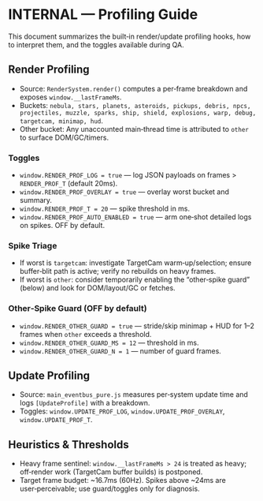 # INTERNAL — Profiling Guide

This document summarizes the built‑in render/update profiling hooks, how to interpret them, and the toggles available during QA.

## Render Profiling

- Source: `RenderSystem.render()` computes a per‑frame breakdown and exposes `window.__lastFrameMs`.
- Buckets: `nebula, stars, planets, asteroids, pickups, debris, npcs, projectiles, muzzle, sparks, ship, shield, explosions, warp, debug, targetcam, minimap, hud`.
- Other bucket: Any unaccounted main‑thread time is attributed to `other` to surface DOM/GC/timers.

### Toggles

- `window.RENDER_PROF_LOG = true` — log JSON payloads on frames > `RENDER_PROF_T` (default 20ms).
- `window.RENDER_PROF_OVERLAY = true` — overlay worst bucket and summary.
- `window.RENDER_PROF_T = 20` — spike threshold in ms.
- `window.RENDER_PROF_AUTO_ENABLED = true` — arm one‑shot detailed logs on spikes. OFF by default.

### Spike Triage

- If worst is `targetcam`: investigate TargetCam warm‑up/selection; ensure buffer‑blit path is active; verify no rebuilds on heavy frames.
- If worst is `other`: consider temporarily enabling the “other‑spike guard” (below) and look for DOM/layout/GC or fetches.

### Other‑Spike Guard (OFF by default)

- `window.RENDER_OTHER_GUARD = true` — stride/skip minimap + HUD for 1–2 frames when `other` exceeds a threshold.
- `window.RENDER_OTHER_GUARD_MS = 12` — threshold in ms.
- `window.RENDER_OTHER_GUARD_N = 1` — number of guard frames.

## Update Profiling

- Source: `main_eventbus_pure.js` measures per‑system update time and logs `[UpdateProfile]` with a breakdown.
- Toggles: `window.UPDATE_PROF_LOG`, `window.UPDATE_PROF_OVERLAY`, `window.UPDATE_PROF_T`.

## Heuristics & Thresholds

- Heavy frame sentinel: `window.__lastFrameMs > 24` is treated as heavy; off‑render work (TargetCam buffer builds) is postponed.
- Target frame budget: ~16.7ms (60Hz). Spikes above ~24ms are user‑perceivable; use guard/toggles only for diagnosis.

